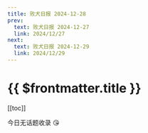 ```yaml
---
title: 败犬日报 2024-12-28
prev:
  text: 败犬日报 2024-12-27
  link: 2024/12/27
next:
  text: 败犬日报 2024-12-29
  link: 2024/12/29
---
```


# {{ $frontmatter.title }}

[[toc]]

今日无话题收录 :kissing_heart:
